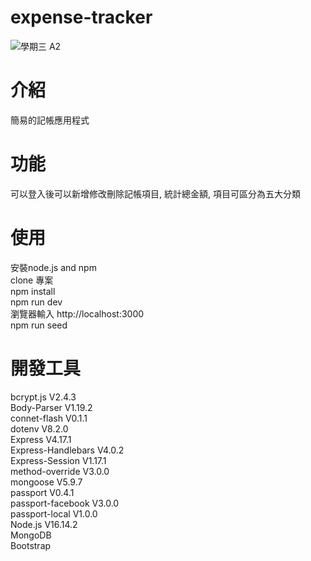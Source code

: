 # expense-tracker  
![學期三 A2](https://user-images.githubusercontent.com/98015628/162501195-e3e87034-d639-427c-991b-a2e9903482e7.png)


# 介紹  
簡易的記帳應用程式


# 功能  
可以登入後可以新增修改刪除記帳項目, 統計總金額, 項目可區分為五大分類

# 使用  
安裝node.js and npm  
clone 專案  
npm install  
npm run dev  
瀏覽器輸入 http://localhost:3000  
npm run seed  

# 開發工具  
bcrypt.js V2.4.3  
Body-Parser V1.19.2  
connet-flash V0.1.1  
dotenv V8.2.0  
Express V4.17.1  
Express-Handlebars V4.0.2  
Express-Session V1.17.1  
method-override V3.0.0  
mongoose V5.9.7  
passport V0.4.1  
passport-facebook V3.0.0  
passport-local V1.0.0  
Node.js V16.14.2  
MongoDB  
Bootstrap  
